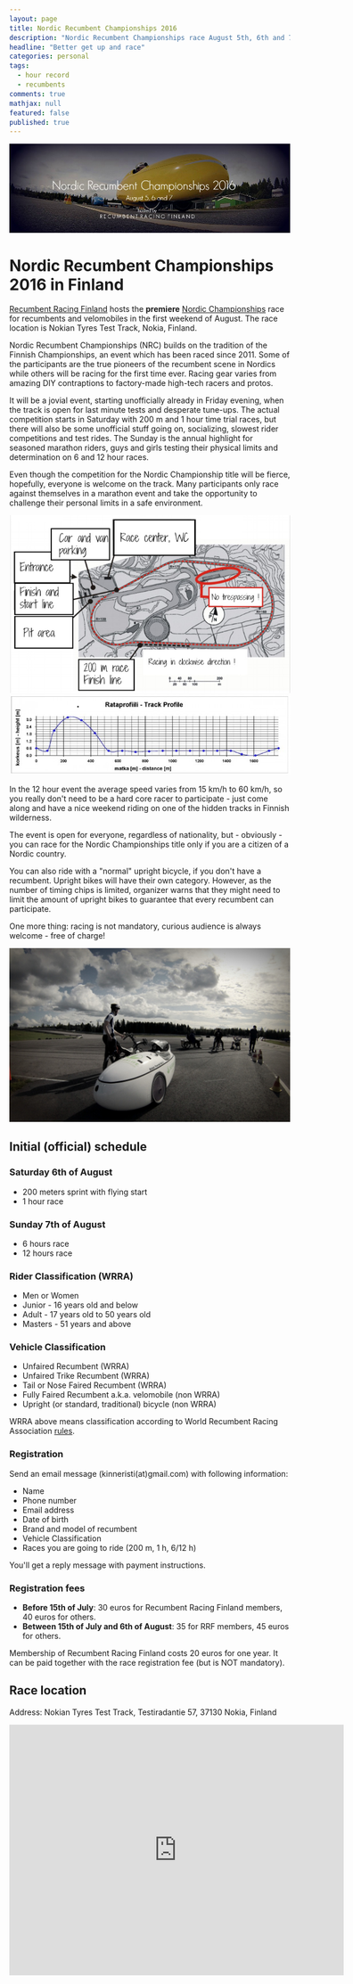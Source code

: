 ```yaml
---
layout: page
title: Nordic Recumbent Championships 2016
description: "Nordic Recumbent Championships race August 5th, 6th and 7th"
headline: "Better get up and race"
categories: personal
tags: 
  - hour record
  - recumbents
comments: true
mathjax: null
featured: false
published: true
---
```


[![Race banner](/images/NRC2016-front.jpg)](http://rrfi.fi/nrc16)

# Nordic Recumbent Championships 2016 in Finland

[Recumbent Racing Finland](http://rrfi.fi) hosts the **premiere** 
[Nordic Championships](http://rrfi.fi/nrc16) 
race for recumbents and velomobiles in the first weekend of August. The race location is
Nokian Tyres Test Track, Nokia, Finland.


Nordic Recumbent Championships (NRC) builds on the tradition of the Finnish Championships, 
an event which has been raced since 2011.
Some of the participants are the true pioneers of the recumbent scene in 
Nordics while others will be racing for the first time ever. 
Racing gear varies from amazing DIY contraptions to factory-made high-tech racers and protos.


It will be a jovial event, starting unofficially already in Friday evening, when the track is 
open for last minute tests and desperate tune-ups. The actual competition starts in Saturday with 
200 m and 1 hour time trial races, but there will also be some unofficial stuff going on, 
socializing, slowest rider competitions and test rides. The Sunday is the annual highlight for seasoned 
marathon riders, guys and girls testing their physical limits and determination
on 6 and 12 hour races. 

Even though the competition for the Nordic Championship title will be fierce, hopefully, 
everyone is welcome on the track. Many participants only race against themselves 
in a marathon event and take the opportunity to challenge their personal limits 
in a safe environment. 

![Circuit](/images/Nokia.jpg "Nokian tyres test track during the NRC")
![Track profile](/images/Nokian-radan-profiili.jpg "Track profile")

In the 12 hour event the average speed varies from 15 km/h to 60 km/h, so
you really don't need to be a hard core racer to participate - just come along and 
have a nice weekend riding on one of the hidden tracks in Finnish wilderness.

The event is open for everyone, regardless of nationality, but - obviously - you can 
race for the Nordic Championships title only if you are a citizen of a Nordic country.

You can also ride with a "normal" upright bicycle, if you don't have a recumbent. 
Upright bikes will have their own category. However, as the number of timing chips is
limited, organizer warns that they might need to limit the amount of upright bikes 
to guarantee that every recumbent can participate. 

One more thing: racing is not mandatory, curious audience is always welcome - free of charge!

![Race is over](/images/GOPR1278.jpg "Race is over")

## Initial (official) schedule

### Saturday 6th of August
- 200 meters sprint with flying start
- 1 hour race

### Sunday 7th of August
- 6 hours race
- 12 hours race

### Rider Classification (WRRA)
- Men or Women
- Junior - 16 years old and below
- Adult - 17 years old to 50 years old
- Masters - 51 years and above

### Vehicle Classification
- Unfaired Recumbent (WRRA) 
- Unfaired Trike Recumbent (WRRA)
- Tail or Nose Faired Recumbent (WRRA)
- Fully Faired Recumbent a.k.a. velomobile (non WRRA)
- Upright (or standard, traditional) bicycle (non WRRA)
 
WRRA above means classification according to World Recumbent Racing Association 
[rules](http://www.recumbents.com/wrra/rules.htm).

### Registration
Send an email message (kinneristi(at)gmail.com) with following information:

- Name
- Phone number
- Email address
- Date of birth
- Brand and model of recumbent
- Vehicle Classification
- Races you are going to ride (200 m, 1 h, 6/12 h)

You'll get a reply message with payment instructions.

### Registration fees

- **Before 15th of July**: 30 euros for Recumbent Racing Finland members, 40 euros for others.
- **Between 15th of July and 6th of August**: 35 for RRF members, 45 euros for others.

Membership of Recumbent Racing Finland costs 20 euros for one year. It can be paid 
together with the race registration fee (but is NOT mandatory).

## Race location

Address: Nokian Tyres Test Track, Testiradantie 57, 37130 Nokia, Finland

<iframe src="https://www.google.com/maps/embed?pb=!1m14!1m8!1m3!1d15225.885497891142!2d23.5087634!3d61.5088412!3m2!1i1024!2i768!4f13.1!3m3!1m2!1s0x468ed7af47683297%3A0xfeee2f3c933d6eff!2sTestiradantie+57%2C+39150+Nokia%2C+Finland!5e0!3m2!1sen!2sus!4v1458636335852" width="600" height="450" frameborder="0" style="border:0" allowfullscreen></iframe>
